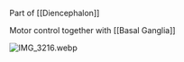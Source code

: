 Part of \[\[Diencephalon]]

Motor control together with \[\[Basal Ganglia]]

![IMG\_3216.webp](img_3216.webp)
